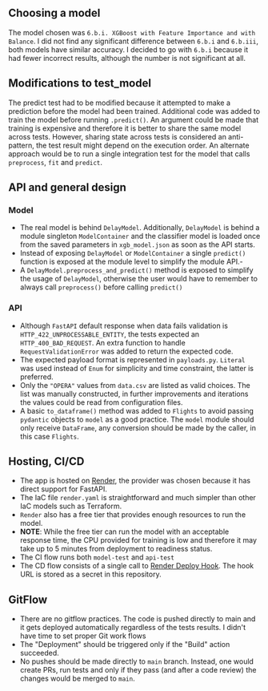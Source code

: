 ## Choosing a model
The model chosen was `6.b.i. XGBoost with Feature Importance and with Balance`. I did not find any significant difference between `6.b.i` and `6.b.iii`, both models have similar accuracy. I decided to go with `6.b.i` because it had fewer incorrect results, although the number is not significant at all.

## Modifications to test_model
The predict test had to be modified because it attempted to make a prediction before the model had been trained. Additional code was added to train the model before running `.predict()`. An argument could be made that training is expensive and therefore it is better to share the same model across tests. However, sharing state across tests is considered an anti-pattern, the test result might depend on the execution order. An alternate approach would be to run a single integration test for the model that calls `preprocess`, `fit` and `predict`.

## API and general design

### Model
- The real model is behind `DelayModel`. Additionally, `DelayModel` is behind a module singleton `ModelContainer` and the classifier model is loaded once from the saved parameters in `xgb_model.json` as soon as the API starts.
- Instead of exposing `DelayModel` or `ModelContainer` a single `predict()` function is exposed at the module level to simplify the module API.-
- A `DelayModel.preprocess_and_predict()` method is exposed to simplify the usage of `DelayModel`, otherwise the user would have to remember to always call `preprocess()` before calling `predict()`

### API
- Although `FastAPI` default response when data fails validation is `HTTP_422_UNPROCESSABLE_ENTITY`, the tests expected an `HTTP_400_BAD_REQUEST`. An extra function to handle `RequestValidationError` was added to return the expected code.
- The expected payload format is represented in `payloads.py`. `Literal` was used instead of `Enum` for simplicity and time constraint, the latter is preferred.
- Only the `"OPERA"` values from `data.csv` are listed as valid choices. The list was manually constructed, in further improvements and iterations the values could be read from configuration files.
- A basic `to_dataframe()` method was added to `Flights` to avoid passing `pydantic` objects to `model` as a good practice. The `model` module should only receive `DataFrame`, any conversion should be made by the caller, in this case `Flights`.

## Hosting, CI/CD
- The app is hosted on [Render](https://render.com/), the provider was chosen because it has direct support for FastAPI.
- The IaC file `render.yaml` is straightforward and much simpler than other IaC models such as Terraform.
- `Render` also has a free tier that provides enough resources to run the model.
- **NOTE**: While the free tier can run the model with an acceptable response time, the CPU provided for training is low and therefore it may take up to 5 minutes from deployment to readiness status.
- The CI flow runs both `model-test` and `api-test`
- The CD flow consists of a single call to [Render Deploy Hook](https://render.com/docs/deploy-hooks). The hook URL is stored as a secret in this repository.

## GitFlow
- There are no gitflow practices. The code is pushed directly to main and it gets deployed automatically regardless of the tests results. I didn't have time to set proper Git work flows
- The "Deployment" should be triggered only if the "Build" action succeeded.
- No pushes should be made directly to `main` branch. Instead, one would create PRs, run tests and only if they pass (and after a code review) the changes would be merged to `main`.
